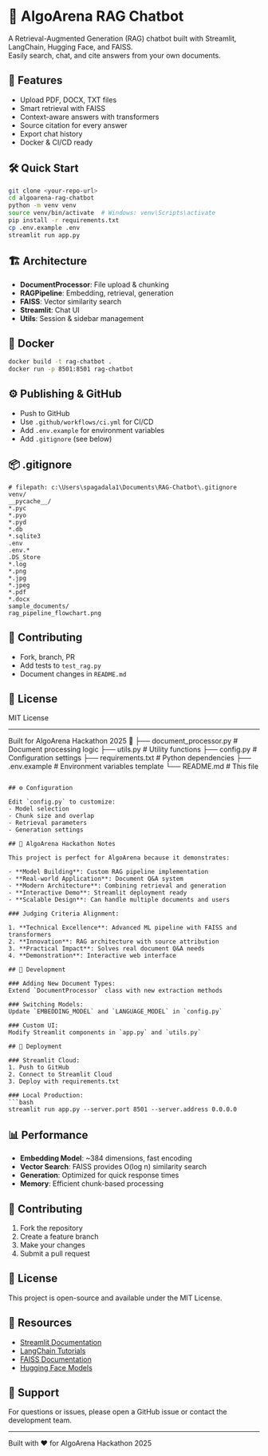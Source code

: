# 🤖 AlgoArena RAG Chatbot

A Retrieval-Augmented Generation (RAG) chatbot built with Streamlit, LangChain, Hugging Face, and FAISS.  
Easily search, chat, and cite answers from your own documents.

## 🚀 Features

- Upload PDF, DOCX, TXT files
- Smart retrieval with FAISS
- Context-aware answers with transformers
- Source citation for every answer
- Export chat history
- Docker & CI/CD ready

## 🛠️ Quick Start

```bash
git clone <your-repo-url>
cd algoarena-rag-chatbot
python -m venv venv
source venv/bin/activate  # Windows: venv\Scripts\activate
pip install -r requirements.txt
cp .env.example .env
streamlit run app.py
```

## 🏗️ Architecture

- **DocumentProcessor**: File upload & chunking
- **RAGPipeline**: Embedding, retrieval, generation
- **FAISS**: Vector similarity search
- **Streamlit**: Chat UI
- **Utils**: Session & sidebar management

## 🐳 Docker

```bash
docker build -t rag-chatbot .
docker run -p 8501:8501 rag-chatbot
```

## ⚙️ Publishing & GitHub

- Push to GitHub
- Use `.github/workflows/ci.yml` for CI/CD
- Add `.env.example` for environment variables
- Add `.gitignore` (see below)

## 📦 .gitignore

```
# filepath: c:\Users\spagadala1\Documents\RAG-Chatbot\.gitignore
venv/
__pycache__/
*.pyc
*.pyo
*.pyd
*.db
*.sqlite3
.env
.env.*
.DS_Store
*.log
*.png
*.jpg
*.jpeg
*.pdf
*.docx
sample_documents/
rag_pipeline_flowchart.png
```

## 🤝 Contributing

- Fork, branch, PR
- Add tests to `test_rag.py`
- Document changes in `README.md`

## 📄 License

MIT License

---

Built for AlgoArena Hackathon 2025 🚀
├── document_processor.py  # Document processing logic
├── utils.py              # Utility functions
├── config.py             # Configuration settings
├── requirements.txt      # Python dependencies
├── .env.example         # Environment variables template
└── README.md           # This file
```

## ⚙️ Configuration

Edit `config.py` to customize:
- Model selection
- Chunk size and overlap
- Retrieval parameters
- Generation settings

## 🎯 AlgoArena Hackathon Notes

This project is perfect for AlgoArena because it demonstrates:

- **Model Building**: Custom RAG pipeline implementation
- **Real-world Application**: Document Q&A system
- **Modern Architecture**: Combining retrieval and generation
- **Interactive Demo**: Streamlit deployment ready
- **Scalable Design**: Can handle multiple documents and users

### Judging Criteria Alignment:

1. **Technical Excellence**: Advanced ML pipeline with FAISS and transformers
2. **Innovation**: RAG architecture with source attribution
3. **Practical Impact**: Solves real document Q&A needs
4. **Demonstration**: Interactive web interface

## 🔧 Development

### Adding New Document Types:
Extend `DocumentProcessor` class with new extraction methods

### Switching Models:
Update `EMBEDDING_MODEL` and `LANGUAGE_MODEL` in `config.py`

### Custom UI:
Modify Streamlit components in `app.py` and `utils.py`

## 🚀 Deployment

### Streamlit Cloud:
1. Push to GitHub
2. Connect to Streamlit Cloud
3. Deploy with requirements.txt

### Local Production:
```bash
streamlit run app.py --server.port 8501 --server.address 0.0.0.0
```

## 📊 Performance

- **Embedding Model**: ~384 dimensions, fast encoding
- **Vector Search**: FAISS provides O(log n) similarity search
- **Generation**: Optimized for quick response times
- **Memory**: Efficient chunk-based processing

## 🤝 Contributing

1. Fork the repository
2. Create a feature branch
3. Make your changes
4. Submit a pull request

## 📄 License

This project is open-source and available under the MIT License.

## 🔗 Resources

- [Streamlit Documentation](https://docs.streamlit.io)
- [LangChain Tutorials](https://langchain.readthedocs.io)
- [FAISS Documentation](https://faiss.ai)
- [Hugging Face Models](https://huggingface.co/models)

## 💬 Support

For questions or issues, please open a GitHub issue or contact the development team.

---

Built with ❤️ for AlgoArena Hackathon 2025
